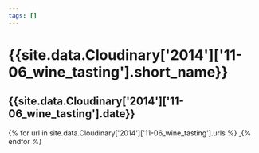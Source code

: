 ```yaml
---
tags: []
---
```

<div itemscope itemtype="http://schema.org/Photograph">
  <h1>{{site.data.Cloudinary['2014']['11-06_wine_tasting'].short_name}}</h1>
  <h2 class="event-date">{{site.data.Cloudinary['2014']['11-06_wine_tasting'].date}}</h2>
  {% for url in site.data.Cloudinary['2014']['11-06_wine_tasting'].urls %}
    <a itemprop="image" class="swipebox" title="" href="{{ site.cloudinary.baseurl }}/{{ url }}">
      <img alt="" itemprop="thumbnailUrl" src="{{ site.cloudinary.baseurl }}/h_150/{{ url }}" />
      <meta itemprop="isFamilyFriendly" content="true" />
    </a>
  {% endfor %}
</div>
